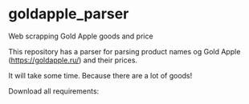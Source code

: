 # goldapple_parser
Web scrapping Gold Apple goods and price

This repository has a parser for parsing product names og Gold Apple (https://goldapple.ru/) and their prices.

It will take some time. Because there are a lot of goods!

Download all requirements:
